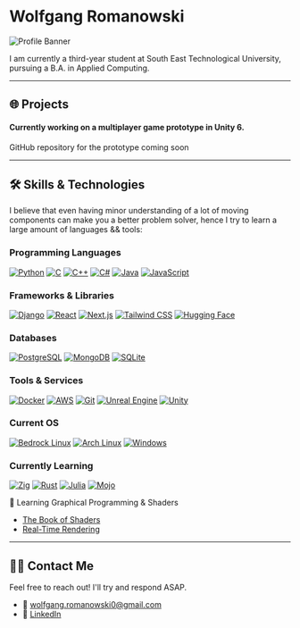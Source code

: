 # Wolfgang Romanowski

![Profile Banner](https://upload.wikimedia.org/wikipedia/commons/5/5b/Vinca_minor_Nashville.jpg)

I am currently a third-year student at South East Technological University, pursuing a B.A. in Applied Computing.

---

## 🌐 Projects

#### Currently working on a multiplayer game prototype in Unity 6.
GitHub repository for the prototype coming soon

---

## 🛠 Skills & Technologies

I believe that even having minor understanding of a lot of moving components can make you a better problem solver, hence
I try to learn a large amount of languages && tools:

### Programming Languages

[![Python](https://img.shields.io/badge/Python-3776AB?style=for-the-badge&logo=python&logoColor=white)](https://www.python.org)
[![C](https://img.shields.io/badge/C-00599C?style=for-the-badge&logo=c&logoColor=white)](https://en.wikipedia.org/wiki/C_(programming_language))
[![C++](https://img.shields.io/badge/C++-00599C?style=for-the-badge&logo=cplusplus&logoColor=white)](https://isocpp.org)
[![C#](https://img.shields.io/badge/C%23-239120?style=for-the-badge&logo=csharp&logoColor=white)](https://learn.microsoft.com/en-us/dotnet/csharp/)
[![Java](https://img.shields.io/badge/Java-007396?style=for-the-badge&logo=java&logoColor=white)](https://www.java.com)
[![JavaScript](https://img.shields.io/badge/JavaScript-F7DF1E?style=for-the-badge&logo=javascript&logoColor=black)](https://developer.mozilla.org/en-US/docs/Web/JavaScript)

### Frameworks & Libraries

[![Django](https://img.shields.io/badge/Django-092E20?style=for-the-badge&logo=django&logoColor=white)](https://www.djangoproject.com)
[![React](https://img.shields.io/badge/React-61DAFB?style=for-the-badge&logo=react&logoColor=black)](https://reactjs.org)
[![Next.js](https://img.shields.io/badge/Next.js-000000?style=for-the-badge&logo=nextdotjs&logoColor=white)](https://nextjs.org)
[![Tailwind CSS](https://img.shields.io/badge/Tailwind_CSS-38B2AC?style=for-the-badge&logo=tailwind-css&logoColor=white)](https://tailwindcss.com)
[![Hugging Face](https://img.shields.io/badge/Hugging_Face-FF5733?style=for-the-badge&logo=huggingface&logoColor=white)](https://huggingface.co)

### Databases

[![PostgreSQL](https://img.shields.io/badge/PostgreSQL-316192?style=for-the-badge&logo=postgresql&logoColor=white)](https://www.postgresql.org)
[![MongoDB](https://img.shields.io/badge/MongoDB-47A248?style=for-the-badge&logo=mongodb&logoColor=white)](https://www.mongodb.com)
[![SQLite](https://img.shields.io/badge/SQLite-003B57?style=for-the-badge&logo=sqlite&logoColor=white)](https://www.sqlite.org)

### Tools & Services

[![Docker](https://img.shields.io/badge/Docker-2496ED?style=for-the-badge&logo=docker&logoColor=white)](https://www.docker.com)
[![AWS](https://img.shields.io/badge/AWS-232F3E?style=for-the-badge&logo=amazonaws&logoColor=white)](https://aws.amazon.com)
[![Git](https://img.shields.io/badge/Git-F05032?style=for-the-badge&logo=git&logoColor=white)](https://git-scm.com)
[![Unreal Engine](https://img.shields.io/badge/Unreal_Engine-0E1128?style=for-the-badge&logo=unreal-engine&logoColor=white)](https://www.unrealengine.com)
[![Unity](https://img.shields.io/badge/Unity-000000?style=for-the-badge&logo=unity&logoColor=white)](https://unity.com)

### Current OS

[![Bedrock Linux](https://img.shields.io/badge/Bedrock_Linux-000000?style=for-the-badge&logo=linux&logoColor=white)](https://bedrocklinux.org)
[![Arch Linux](https://img.shields.io/badge/Arch_Linux-1793D1?style=for-the-badge&logo=archlinux&logoColor=white)](https://archlinux.org)
[![Windows](https://img.shields.io/badge/Windows-0078D6?style=for-the-badge&logo=windows&logoColor=white)](https://www.microsoft.com/windows)

### Currently Learning

[![Zig](https://img.shields.io/badge/Zig-F7A41D?style=for-the-badge&logo=zig&logoColor=white)](https://ziglang.org)
[![Rust](https://img.shields.io/badge/Rust-000000?style=for-the-badge&logo=rust&logoColor=white)](https://www.rust-lang.org)
[![Julia](https://img.shields.io/badge/Julia-9558B2?style=for-the-badge&logo=julia&logoColor=white)](https://julialang.org)
[![Mojo](https://img.shields.io/badge/Mojo-E8710A?style=for-the-badge&logo=mojo&logoColor=white)](https://www.modular.com/mojo)

🎨 Learning Graphical Programming & Shaders

- [The Book of Shaders](https://thebookofshaders.com) 
- [Real-Time Rendering](https://www.amazon.com/Real-Time-Rendering-Fourth-Tomas-Akenine-M%C3%B6ller/dp/1138627003)

---

## 🧑‍💻 Contact Me

Feel free to reach out! I'll try and respond ASAP.

- 📧 wolfgang.romanowski0@gmail.com
- 💼 [LinkedIn](https://www.linkedin.com/in/wolfgang-romanowski-1052a52b6/)
